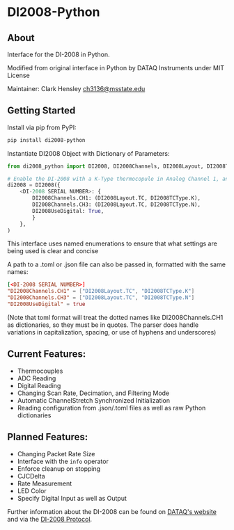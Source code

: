 # DI2008-Python

## About
Interface for the DI-2008 in Python.

Modified from original interface in Python by DATAQ Instruments under MIT License

Maintainer: Clark Hensley ch3136@msstate.edu

## Getting Started
Install via pip from PyPI:
```sh
pip install di2008-python
```

Instantiate DI2008 Object with Dictionary of Parameters:
```py
from di2008_python import DI2008, DI2008Channels, DI2008Layout, DI2008TCType

# Enable the DI-2008 with a K-Type thermocopule in Analog Channel 1, an N-Type Thermocouple in Analog Channel 3, and the Digital Channel active
di2008 = DI2008({
    <DI-2008 SERIAL NUMBER>: {
        DI2008Channels.CH1: (DI2008Layout.TC, DI2008TCType.K),
        DI2008Channels.CH3: (DI2008Layout.TC, DI2008TCType.N),
        DI2008UseDigital: True,
        }
    },
)
```

This interface uses named enumerations to ensure that what settings are being used is clear and concise

A path to a .toml or .json file can also be passed in, formatted with the same names:
```toml
[<DI-2008 SERIAL NUMBER>]
"DI2008Channels.CH1" = ["DI2008Layout.TC", "DI2008TCType.K"]
"DI2008Channels.CH3" = ["DI2008Layout.TC", "DI2008TCType.N"]
"DI2008UseDigital" = true
```
(Note that toml format will treat the dotted names like DI2008Channels.CH1 as dictionaries, so they must be in quotes. The parser does handle variations in capitalization, spacing, or use of hyphens and underscores)

## Current Features:
* Thermocouples
* ADC Reading
* Digital Reading
* Changing Scan Rate, Decimation, and Filtering Mode
* Automatic ChannelStretch Synchronized Initialization
* Reading configuration from .json/.toml files as well as raw Python dictionaries

## Planned Features:
* Changing Packet Rate Size
* Interface with the `info` operator
* Enforce cleanup on stopping
* CJCDelta
* Rate Measurement
* LED Color
* Specify Digital Input as well as Output

Further information about the DI-2008 can be found on [DATAQ's website](https://www.dataq.com/products/di-2008) and via the [DI-2008 Protocol](https://www.dataq.com/resources/pdfs/misc/di-2008%20protocol.pdf).
